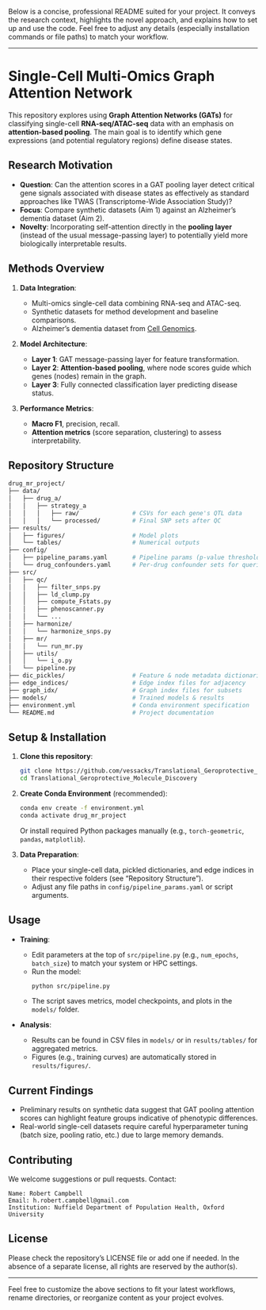 Below is a concise, professional README suited for your project. It conveys the research context, highlights the novel approach, and explains how to set up and use the code. Feel free to adjust any details (especially installation commands or file paths) to match your workflow.

---

# Single-Cell Multi-Omics Graph Attention Network

This repository explores using **Graph Attention Networks (GATs)** for classifying single-cell **RNA-seq/ATAC-seq** data with an emphasis on **attention-based pooling**. The main goal is to identify which gene expressions (and potential regulatory regions) define disease states.

## Research Motivation

- **Question**: Can the attention scores in a GAT pooling layer detect critical gene signals associated with disease states as effectively as standard approaches like TWAS (Transcriptome-Wide Association Study)?  
- **Focus**: Compare synthetic datasets (Aim 1) against an Alzheimer’s dementia dataset (Aim 2).  
- **Novelty**: Incorporating self-attention directly in the **pooling layer** (instead of the usual message-passing layer) to potentially yield more biologically interpretable results.

## Methods Overview

1. **Data Integration**:  
   - Multi-omics single-cell data combining RNA-seq and ATAC-seq.  
   - Synthetic datasets for method development and baseline comparisons.  
   - Alzheimer’s dementia dataset from [Cell Genomics](https://www.cell.com/cell-genomics/fulltext/S2666-979X(23)00019-8#sectitle0030).

2. **Model Architecture**:  
   - **Layer 1**: GAT message-passing layer for feature transformation.  
   - **Layer 2**: **Attention-based pooling**, where node scores guide which genes (nodes) remain in the graph.  
   - **Layer 3**: Fully connected classification layer predicting disease status.

3. **Performance Metrics**:  
   - **Macro F1**, precision, recall.  
   - **Attention metrics** (score separation, clustering) to assess interpretability.

## Repository Structure

```bash
drug_mr_project/
├── data/
│   ├── drug_a/                   
│   │   ├── strategy_a
│   │   │   ├── raw/               # CSVs for each gene's QTL data
│   │   │   └── processed/         # Final SNP sets after QC
├── results/
│   ├── figures/                   # Model plots
│   └── tables/                    # Numerical outputs
├── config/
│   ├── pipeline_params.yaml       # Pipeline params (p-value thresholds, etc.)
│   └── drug_confounders.yaml      # Per-drug confounder sets for queries
├── src/
│   ├── qc/
│   │   ├── filter_snps.py
│   │   ├── ld_clump.py
│   │   ├── compute_Fstats.py
│   │   ├── phenoscanner.py
│   │   └── ...
│   ├── harmonize/
│   │   └── harmonize_snps.py
│   ├── mr/
│   │   └── run_mr.py
│   ├── utils/
│   │   └── i_o.py
│   └── pipeline.py
├── dic_pickles/                   # Feature & node metadata dictionaries
├── edge_indices/                  # Edge index files for adjacency
├── graph_idx/                     # Graph index files for subsets
├── models/                        # Trained models & results
├── environment.yml                # Conda environment specification
└── README.md                      # Project documentation
```

## Setup & Installation

1. **Clone this repository**:
   ```bash
   git clone https://github.com/vessacks/Translational_Geroprotective_Molecule_Discovery.git
   cd Translational_Geroprotective_Molecule_Discovery
   ```

2. **Create Conda Environment** (recommended):
   ```bash
   conda env create -f environment.yml
   conda activate drug_mr_project
   ```
   Or install required Python packages manually (e.g., `torch-geometric`, `pandas`, `matplotlib`).

3. **Data Preparation**:
   - Place your single-cell data, pickled dictionaries, and edge indices in their respective folders (see “Repository Structure”).
   - Adjust any file paths in `config/pipeline_params.yaml` or script arguments.

## Usage

- **Training**:  
  - Edit parameters at the top of `src/pipeline.py` (e.g., `num_epochs`, `batch_size`) to match your system or HPC settings.  
  - Run the model:
    ```bash
    python src/pipeline.py
    ```
  - The script saves metrics, model checkpoints, and plots in the `models/` folder.

- **Analysis**:  
  - Results can be found in CSV files in `models/` or in `results/tables/` for aggregated metrics.  
  - Figures (e.g., training curves) are automatically stored in `results/figures/`.

## Current Findings

- Preliminary results on synthetic data suggest that GAT pooling attention scores can highlight feature groups indicative of phenotypic differences.
- Real-world single-cell datasets require careful hyperparameter tuning (batch size, pooling ratio, etc.) due to large memory demands.

## Contributing

We welcome suggestions or pull requests. Contact:
```
Name: Robert Campbell
Email: h.robert.campbell@gmail.com
Institution: Nuffield Department of Population Health, Oxford University
```

## License

Please check the repository’s LICENSE file or add one if needed. In the absence of a separate license, all rights are reserved by the author(s).

---

Feel free to customize the above sections to fit your latest workflows, rename directories, or reorganize content as your project evolves.
